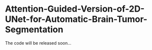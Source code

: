 # Attention-Guided-Version-of-2D-UNet-for-Automatic-Brain-Tumor-Segmentation

The code will be released soon...
